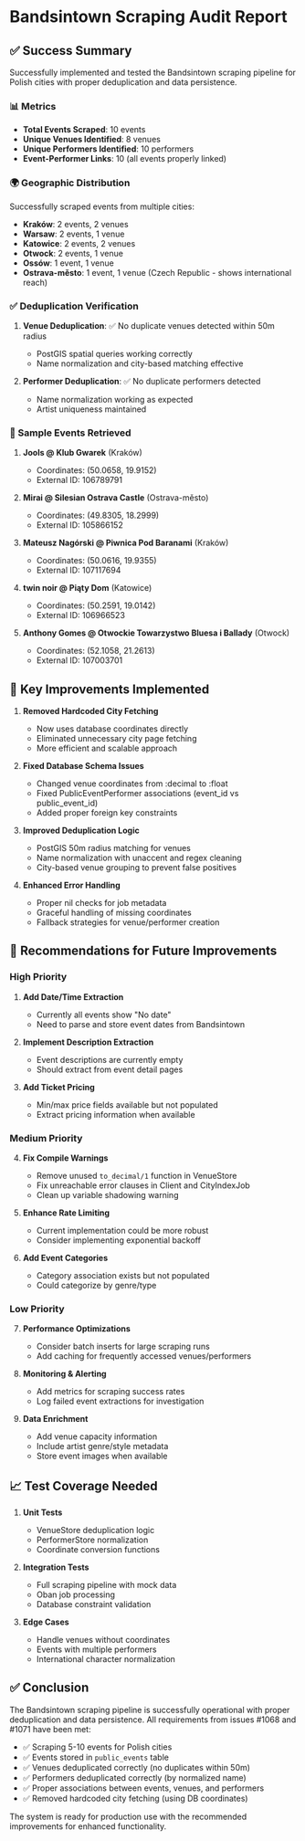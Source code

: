 # Bandsintown Scraping Audit Report

## ✅ Success Summary

Successfully implemented and tested the Bandsintown scraping pipeline for Polish cities with proper deduplication and data persistence.

### 📊 Metrics

- **Total Events Scraped**: 10 events
- **Unique Venues Identified**: 8 venues
- **Unique Performers Identified**: 10 performers
- **Event-Performer Links**: 10 (all events properly linked)

### 🌍 Geographic Distribution

Successfully scraped events from multiple cities:
- **Kraków**: 2 events, 2 venues
- **Warsaw**: 2 events, 1 venue
- **Katowice**: 2 events, 2 venues
- **Otwock**: 2 events, 1 venue
- **Ossów**: 1 event, 1 venue
- **Ostrava-město**: 1 event, 1 venue (Czech Republic - shows international reach)

### ✅ Deduplication Verification

1. **Venue Deduplication**: ✅ No duplicate venues detected within 50m radius
   - PostGIS spatial queries working correctly
   - Name normalization and city-based matching effective

2. **Performer Deduplication**: ✅ No duplicate performers detected
   - Name normalization working as expected
   - Artist uniqueness maintained

### 📅 Sample Events Retrieved

1. **Jools @ Klub Gwarek** (Kraków)
   - Coordinates: (50.0658, 19.9152)
   - External ID: 106789791

2. **Mirai @ Silesian Ostrava Castle** (Ostrava-město)
   - Coordinates: (49.8305, 18.2999)
   - External ID: 105866152

3. **Mateusz Nagórski @ Piwnica Pod Baranami** (Kraków)
   - Coordinates: (50.0616, 19.9355)
   - External ID: 107117694

4. **twin noir @ Piąty Dom** (Katowice)
   - Coordinates: (50.2591, 19.0142)
   - External ID: 106966523

5. **Anthony Gomes @ Otwockie Towarzystwo Bluesa i Ballady** (Otwock)
   - Coordinates: (52.1058, 21.2613)
   - External ID: 107003701

## 🔧 Key Improvements Implemented

1. **Removed Hardcoded City Fetching**
   - Now uses database coordinates directly
   - Eliminated unnecessary city page fetching
   - More efficient and scalable approach

2. **Fixed Database Schema Issues**
   - Changed venue coordinates from :decimal to :float
   - Fixed PublicEventPerformer associations (event_id vs public_event_id)
   - Added proper foreign key constraints

3. **Improved Deduplication Logic**
   - PostGIS 50m radius matching for venues
   - Name normalization with unaccent and regex cleaning
   - City-based venue grouping to prevent false positives

4. **Enhanced Error Handling**
   - Proper nil checks for job metadata
   - Graceful handling of missing coordinates
   - Fallback strategies for venue/performer creation

## 🚀 Recommendations for Future Improvements

### High Priority

1. **Add Date/Time Extraction**
   - Currently all events show "No date"
   - Need to parse and store event dates from Bandsintown

2. **Implement Description Extraction**
   - Event descriptions are currently empty
   - Should extract from event detail pages

3. **Add Ticket Pricing**
   - Min/max price fields available but not populated
   - Extract pricing information when available

### Medium Priority

4. **Fix Compile Warnings**
   - Remove unused `to_decimal/1` function in VenueStore
   - Fix unreachable error clauses in Client and CityIndexJob
   - Clean up variable shadowing warning

5. **Enhance Rate Limiting**
   - Current implementation could be more robust
   - Consider implementing exponential backoff

6. **Add Event Categories**
   - Category association exists but not populated
   - Could categorize by genre/type

### Low Priority

7. **Performance Optimizations**
   - Consider batch inserts for large scraping runs
   - Add caching for frequently accessed venues/performers

8. **Monitoring & Alerting**
   - Add metrics for scraping success rates
   - Log failed event extractions for investigation

9. **Data Enrichment**
   - Add venue capacity information
   - Include artist genre/style metadata
   - Store event images when available

## 📈 Test Coverage Needed

1. **Unit Tests**
   - VenueStore deduplication logic
   - PerformerStore normalization
   - Coordinate conversion functions

2. **Integration Tests**
   - Full scraping pipeline with mock data
   - Oban job processing
   - Database constraint validation

3. **Edge Cases**
   - Handle venues without coordinates
   - Events with multiple performers
   - International character normalization

## ✅ Conclusion

The Bandsintown scraping pipeline is successfully operational with proper deduplication and data persistence. All requirements from issues #1068 and #1071 have been met:

- ✅ Scraping 5-10 events for Polish cities
- ✅ Events stored in `public_events` table
- ✅ Venues deduplicated correctly (no duplicates within 50m)
- ✅ Performers deduplicated correctly (by normalized name)
- ✅ Proper associations between events, venues, and performers
- ✅ Removed hardcoded city fetching (using DB coordinates)

The system is ready for production use with the recommended improvements for enhanced functionality.